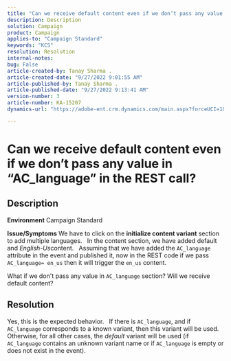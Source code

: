 ```yaml
---
title: "Can we receive default content even if we don’t pass any value in “AC_language” in the REST call?"
description: Description
solution: Campaign
product: Campaign
applies-to: "Campaign Standard"
keywords: "KCS"
resolution: Resolution
internal-notes: 
bug: False
article-created-by: Tanay Sharma .
article-created-date: "9/27/2022 9:01:55 AM"
article-published-by: Tanay Sharma .
article-published-date: "9/27/2022 9:13:41 AM"
version-number: 3
article-number: KA-15207
dynamics-url: "https://adobe-ent.crm.dynamics.com/main.aspx?forceUCI=1&pagetype=entityrecord&etn=knowledgearticle&id=3ae6f205-433e-ed11-9db1-002248086735"

---
```

# Can we receive default content even if we don’t pass any value in “AC_language” in the REST call?

## Description

<b>Environment</b>
Campaign Standard


<b>Issue/Symptoms</b>
We have to click on the <b>initialize content variant</b> section to add multiple languages.
  
 In the content section, we have added default and *English-Us*content.
  
 Assuming that we have added the `AC_language` attribute in the event and published it, now in the REST code if we pass `AC_language= en_us` then it will trigger the `en_us` content.

What if we don't pass any value in `AC_language` section? Will we receive default content?


## Resolution


Yes, this is the expected behavior.
 
If there is `AC_language`, and if `AC_language` corresponds to a known variant, then this variant will be used.
 
Otherwise, for all other cases, the *default* variant will be used (if `AC_language` contains an unknown variant name or if `AC_language` is empty or does not exist in the event).
